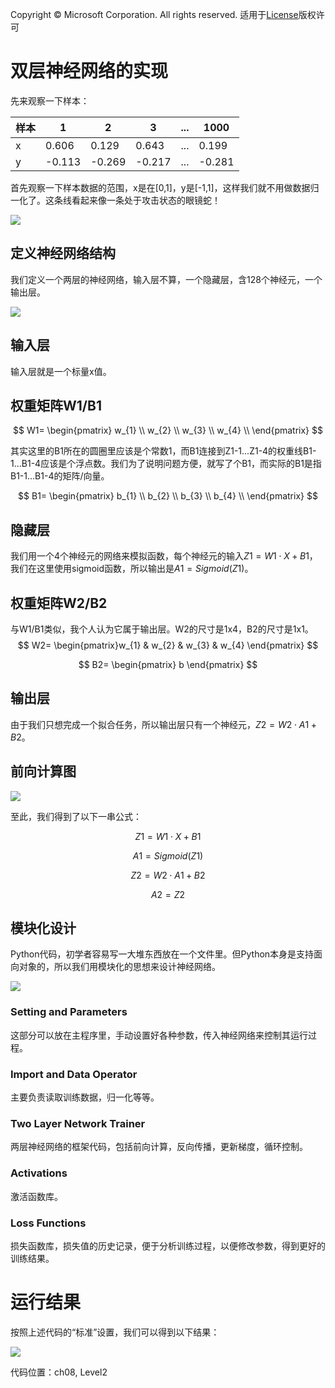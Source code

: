 Copyright © Microsoft Corporation. All rights reserved.
  适用于[License](https://github.com/Microsoft/ai-edu/blob/master/LICENSE.md)版权许可

# 双层神经网络的实现

先来观察一下样本：

|样本|1|2|3|...|1000|
|---|---|---|---|---|---|
|x|0.606|0.129|0.643|...|0.199|
|y|-0.113|-0.269|-0.217|...|-0.281|

首先观察一下样本数据的范围，x是在[0,1]，y是[-1,1]，这样我们就不用做数据归一化了。这条线看起来像一条处于攻击状态的眼镜蛇！

<img src=".\Images\8\Sample.png">

## 定义神经网络结构

我们定义一个两层的神经网络，输入层不算，一个隐藏层，含128个神经元，一个输出层。

<img src=".\Images\8\nn.png">

## 输入层

输入层就是一个标量x值。

## 权重矩阵W1/B1

$$
W1=
\begin{pmatrix}
w_{1} \\
w_{2} \\
w_{3} \\
w_{4} \\
\end{pmatrix}
$$

其实这里的B1所在的圆圈里应该是个常数1，而B1连接到Z1-1...Z1-4的权重线B1-1...B1-4应该是个浮点数。我们为了说明问题方便，就写了个B1，而实际的B1是指B1-1...B1-4的矩阵/向量。

$$
B1=
\begin{pmatrix}
b_{1} \\
b_{2} \\
b_{3} \\
b_{4} \\
\end{pmatrix}
$$


## 隐藏层

我们用一个4个神经元的网络来模拟函数，每个神经元的输入$Z1 = W1 \cdot X + B1$，我们在这里使用sigmoid函数，所以输出是$A1 = Sigmoid(Z1)$。

## 权重矩阵W2/B2

与W1/B1类似，我个人认为它属于输出层。W2的尺寸是1x4，B2的尺寸是1x1。
$$
W2=
\begin{pmatrix}w_{1} & w_{2} & w_{3} & w_{4} \end{pmatrix}
$$

$$
B2=
\begin{pmatrix}
b
\end{pmatrix}
$$

## 输出层

由于我们只想完成一个拟合任务，所以输出层只有一个神经元，$Z2=W2 \cdot A1+B2$。


## 前向计算图

<img src=".\Images\8\fc.png">

至此，我们得到了以下一串公式：

$$Z1=W1 \cdot X+B1$$

$$A1=Sigmoid(Z1)$$

$$Z2=W2 \cdot A1+B2$$

$$A2=Z2 \tag{这一步可以省略}$$


## 模块化设计

Python代码，初学者容易写一大堆东西放在一个文件里。但Python本身是支持面向对象的，所以我们用模块化的思想来设计神经网络。

<img src=".\Images\8\NNModule.png">

### Setting and Parameters

这部分可以放在主程序里，手动设置好各种参数，传入神经网络来控制其运行过程。

### Import and Data Operator

主要负责读取训练数据，归一化等等。

### Two Layer Network Trainer

两层神经网络的框架代码，包括前向计算，反向传播，更新梯度，循环控制。

### Activations

激活函数库。

### Loss Functions

损失函数库，损失值的历史记录，便于分析训练过程，以便修改参数，得到更好的训练结果。

# 运行结果

按照上述代码的“标准”设置，我们可以得到以下结果：

<img src=".\Images\8\xavier_result.png"> 

代码位置：ch08, Level2
